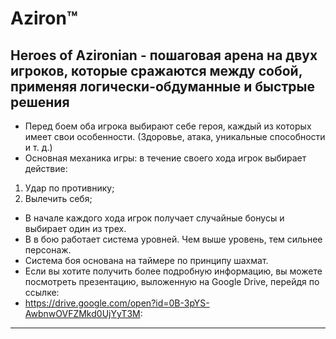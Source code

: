 Aziron™
========
Heroes of Azironian - пошаговая арена на двух игроков, которые сражаются между собой, применяя логически-обдуманные и быстрые решения
--------------------------------------------------------------------------------------------------------------------------------------
* Перед боем оба игрока выбирают себе героя, каждый из которых имеет свои особенности. (Здоровье, атака, уникальные способности и т. д.)
* Основная механика игры: в течение своего хода игрок выбирает действие: 
1. Удар по противнику;
2. Вылечить себя;
* В начале каждого хода игрок получает случайные бонусы и выбирает один из трех.
* В в бою работает система уровней. Чем выше уровень, тем сильнее персонаж.
* Система боя основана на таймере по принципу шахмат.
* Если вы хотите получить более подробную информацию, вы можете посмотреть презентацию, выложенную на Google Drive, перейдя по ссылке:
* https://drive.google.com/open?id=0B-3pYS-AwbnwOVFZMkd0UjYyT3M:
----------------------------------------------------------------
